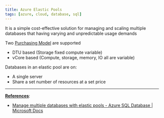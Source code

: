 ```yaml
---
title: Azure Elastic Pools
tags: [azure, cloud, database, sql]
---
```


It is a simple cost-effective solution for managing and scaling multiple databases that having varying and unpredictable usage demands

Two [Purchasing Model](Purchasing%20Model.md) are supported
- DTU based (Storage fixed compute variable)
- vCore based (Compute, storage, memory, IO all are variable)

Databases in an elastic pool are on:
- A single server
- Share a set number of resources at a set price

---

**<u>References</u>**:
* [Manage multiple databases with elastic pools - Azure SQL Database | Microsoft Docs](https://docs.microsoft.com/en-us/azure/azure-sql/database/elastic-pool-overview)